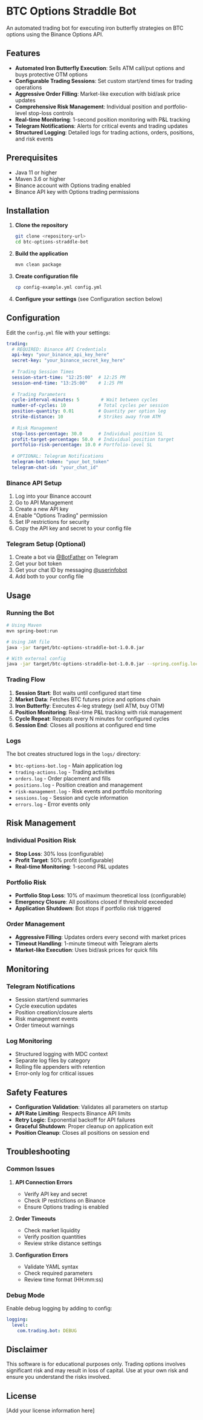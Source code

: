 # BTC Options Straddle Bot

An automated trading bot for executing iron butterfly strategies on BTC options using the Binance Options API.

## Features

- **Automated Iron Butterfly Execution**: Sells ATM call/put options and buys protective OTM options
- **Configurable Trading Sessions**: Set custom start/end times for trading operations
- **Aggressive Order Filling**: Market-like execution with bid/ask price updates
- **Comprehensive Risk Management**: Individual position and portfolio-level stop-loss controls
- **Real-time Monitoring**: 1-second position monitoring with P&L tracking
- **Telegram Notifications**: Alerts for critical events and trading updates
- **Structured Logging**: Detailed logs for trading actions, orders, positions, and risk events

## Prerequisites

- Java 11 or higher
- Maven 3.6 or higher
- Binance account with Options trading enabled
- Binance API key with Options trading permissions

## Installation

1. **Clone the repository**
   ```bash
   git clone <repository-url>
   cd btc-options-straddle-bot
   ```

2. **Build the application**
   ```bash
   mvn clean package
   ```

3. **Create configuration file**
   ```bash
   cp config-example.yml config.yml
   ```

4. **Configure your settings** (see Configuration section below)

## Configuration

Edit the `config.yml` file with your settings:

```yaml
trading:
  # REQUIRED: Binance API Credentials
  api-key: "your_binance_api_key_here"
  secret-key: "your_binance_secret_key_here"
  
  # Trading Session Times
  session-start-time: "12:25:00"  # 12:25 PM
  session-end-time: "13:25:00"    # 1:25 PM
  
  # Trading Parameters
  cycle-interval-minutes: 5        # Wait between cycles
  number-of-cycles: 10            # Total cycles per session
  position-quantity: 0.01         # Quantity per option leg
  strike-distance: 10             # Strikes away from ATM
  
  # Risk Management
  stop-loss-percentage: 30.0      # Individual position SL
  profit-target-percentage: 50.0  # Individual position target
  portfolio-risk-percentage: 10.0 # Portfolio-level SL
  
  # OPTIONAL: Telegram Notifications
  telegram-bot-token: "your_bot_token"
  telegram-chat-id: "your_chat_id"
```

### Binance API Setup

1. Log into your Binance account
2. Go to API Management
3. Create a new API key
4. Enable "Options Trading" permission
5. Set IP restrictions for security
6. Copy the API key and secret to your config file

### Telegram Setup (Optional)

1. Create a bot via [@BotFather](https://t.me/BotFather) on Telegram
2. Get your bot token
3. Get your chat ID by messaging [@userinfobot](https://t.me/userinfobot)
4. Add both to your config file

## Usage

### Running the Bot

```bash
# Using Maven
mvn spring-boot:run

# Using JAR file
java -jar target/btc-options-straddle-bot-1.0.0.jar

# With external config
java -jar target/btc-options-straddle-bot-1.0.0.jar --spring.config.location=file:./config.yml
```

### Trading Flow

1. **Session Start**: Bot waits until configured start time
2. **Market Data**: Fetches BTC futures price and options chain
3. **Iron Butterfly**: Executes 4-leg strategy (sell ATM, buy OTM)
4. **Position Monitoring**: Real-time P&L tracking with risk management
5. **Cycle Repeat**: Repeats every N minutes for configured cycles
6. **Session End**: Closes all positions at configured end time

### Logs

The bot creates structured logs in the `logs/` directory:

- `btc-options-bot.log` - Main application log
- `trading-actions.log` - Trading activities
- `orders.log` - Order placement and fills
- `positions.log` - Position creation and management
- `risk-management.log` - Risk events and portfolio monitoring
- `sessions.log` - Session and cycle information
- `errors.log` - Error events only

## Risk Management

### Individual Position Risk
- **Stop Loss**: 30% loss (configurable)
- **Profit Target**: 50% profit (configurable)
- **Real-time Monitoring**: 1-second P&L updates

### Portfolio Risk
- **Portfolio Stop Loss**: 10% of maximum theoretical loss (configurable)
- **Emergency Closure**: All positions closed if threshold exceeded
- **Application Shutdown**: Bot stops if portfolio risk triggered

### Order Management
- **Aggressive Filling**: Updates orders every second with market prices
- **Timeout Handling**: 1-minute timeout with Telegram alerts
- **Market-like Execution**: Uses bid/ask prices for quick fills

## Monitoring

### Telegram Notifications
- Session start/end summaries
- Cycle execution updates
- Position creation/closure alerts
- Risk management events
- Order timeout warnings

### Log Monitoring
- Structured logging with MDC context
- Separate log files by category
- Rolling file appenders with retention
- Error-only log for critical issues

## Safety Features

- **Configuration Validation**: Validates all parameters on startup
- **API Rate Limiting**: Respects Binance API limits
- **Retry Logic**: Exponential backoff for API failures
- **Graceful Shutdown**: Proper cleanup on application exit
- **Position Cleanup**: Closes all positions on session end

## Troubleshooting

### Common Issues

1. **API Connection Errors**
   - Verify API key and secret
   - Check IP restrictions on Binance
   - Ensure Options trading is enabled

2. **Order Timeouts**
   - Check market liquidity
   - Verify position quantities
   - Review strike distance settings

3. **Configuration Errors**
   - Validate YAML syntax
   - Check required parameters
   - Review time format (HH:mm:ss)

### Debug Mode

Enable debug logging by adding to config:
```yaml
logging:
  level:
    com.trading.bot: DEBUG
```

## Disclaimer

This software is for educational purposes only. Trading options involves significant risk and may result in loss of capital. Use at your own risk and ensure you understand the risks involved.

## License

[Add your license information here]